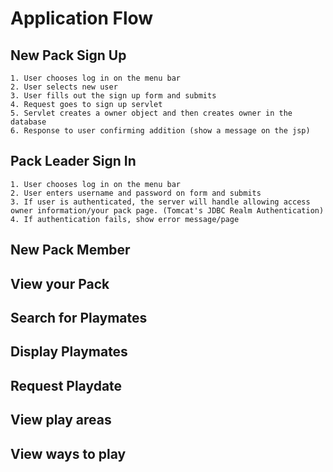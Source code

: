 # Application Flow

## New Pack Sign Up
	1. User chooses log in on the menu bar
	2. User selects new user
	3. User fills out the sign up form and submits
	4. Request goes to sign up servlet
	5. Servlet creates a owner object and then creates owner in the database
	6. Response to user confirming addition (show a message on the jsp)

## Pack Leader Sign In
	1. User chooses log in on the menu bar
	2. User enters username and password on form and submits
	3. If user is authenticated, the server will handle allowing access owner information/your pack page. (Tomcat's JDBC Realm Authentication)
	4. If authentication fails, show error message/page

## New Pack Member

## View your Pack

## Search for Playmates

## Display Playmates

## Request Playdate

## View play areas

## View ways to play
